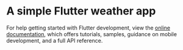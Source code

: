 # A simple Flutter weather app 


For help getting started with Flutter development, view the
[online documentation](https://docs.flutter.dev/), which offers tutorials,
samples, guidance on mobile development, and a full API reference.

